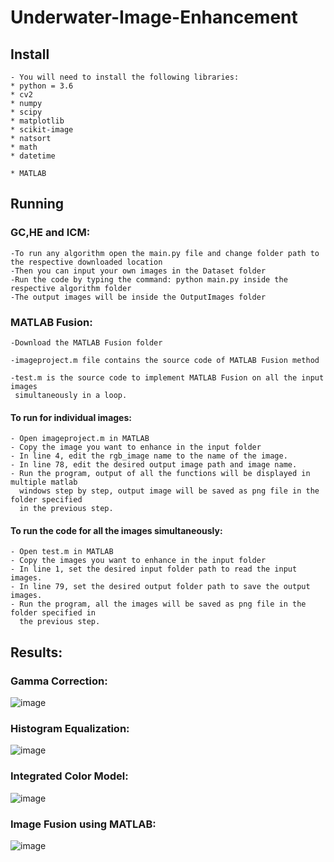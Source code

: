 # Underwater-Image-Enhancement

## Install

    - You will need to install the following libraries:
    * python = 3.6
    * cv2
    * numpy
    * scipy
    * matplotlib
    * scikit-image
    * natsort
    * math
    * datetime
    
    * MATLAB

## Running

### GC,HE and ICM:

    -To run any algorithm open the main.py file and change folder path to the respective downloaded location
    -Then you can input your own images in the Dataset folder
    -Run the code by typing the command: python main.py inside the respective algorithm folder
    -The output images will be inside the OutputImages folder

### MATLAB Fusion:

    -Download the MATLAB Fusion folder

    -imageproject.m file contains the source code of MATLAB Fusion method

    -test.m is the source code to implement MATLAB Fusion on all the input images
     simultaneously in a loop.

#### To run for individual images:

    - Open imageproject.m in MATLAB
    - Copy the image you want to enhance in the input folder
    - In line 4, edit the rgb_image name to the name of the image.
    - In line 78, edit the desired output image path and image name.
    - Run the program, output of all the functions will be displayed in multiple matlab
      windows step by step, output image will be saved as png file in the folder specified
      in the previous step.

#### To run the code for all the images simultaneously:

    - Open test.m in MATLAB
    - Copy the images you want to enhance in the input folder
    - In line 1, set the desired input folder path to read the input images.
    - In line 79, set the desired output folder path to save the output images.
    - Run the program, all the images will be saved as png file in the folder specified in
      the previous step.
      
 ## Results:
 
 ### Gamma Correction: 

 ![image](https://user-images.githubusercontent.com/60934824/147821419-cdbbef89-f553-4d5a-8a56-d9354baa7287.png)

 ### Histogram Equalization: 
 
 ![image](https://user-images.githubusercontent.com/60934824/147821466-b6dcb958-2acf-4022-a324-b3c5310197f9.png)
 
 ### Integrated Color Model: 
 
 ![image](https://user-images.githubusercontent.com/60934824/147821482-720e21b5-9711-40f1-b53d-6adfa237e7ac.png)
 
 ### Image Fusion using MATLAB:
 
![image](https://user-images.githubusercontent.com/60934824/147821518-c20e3e7b-6c00-47f4-b86f-5ae0bafcb702.png)



